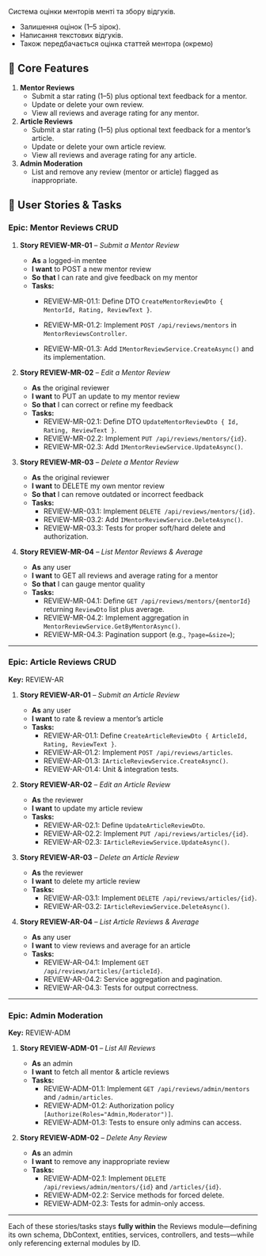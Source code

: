 Система оцінки менторів менті та збору відгуків.
- Залишення оцінок (1–5 зірок).
- Написання текстових відгуків.
- Також передбачається оцінка статтей ментора (окремо)

## 📝 Core Features

1. **Mentor Reviews**
    - Submit a star rating (1–5) plus optional text feedback for a mentor.
    - Update or delete your own review.
    - View all reviews and average rating for any mentor.
2. **Article Reviews**
    - Submit a star rating (1–5) plus optional text feedback for a mentor’s article.
    - Update or delete your own article review.
    - View all reviews and average rating for any article.
3. **Admin Moderation**
    - List and remove any review (mentor or article) flagged as inappropriate.

## 🎯 User Stories & Tasks

### Epic: Mentor Reviews CRUD

1. **Story REVIEW-MR-01** – _Submit a Mentor Review_
    - **As** a logged-in mentee
    - **I want** to POST a new mentor review
    - **So that** I can rate and give feedback on my mentor
    - **Tasks:**
        - REVIEW-MR-01.1: Define DTO `CreateMentorReviewDto { MentorId, Rating, ReviewText }`.
        - REVIEW-MR-01.2: Implement `POST /api/reviews/mentors` in `MentorReviewsController`.
            
        - REVIEW-MR-01.3: Add `IMentorReviewService.CreateAsync()` and its implementation.
2. **Story REVIEW-MR-02** – _Edit a Mentor Review_
    - **As** the original reviewer
    - **I want** to PUT an update to my mentor review
    - **So that** I can correct or refine my feedback
    - **Tasks:**
        - REVIEW-MR-02.1: Define DTO `UpdateMentorReviewDto { Id, Rating, ReviewText }`.
        - REVIEW-MR-02.2: Implement `PUT /api/reviews/mentors/{id}`.
        - REVIEW-MR-02.3: Add `IMentorReviewService.UpdateAsync()`.
3. **Story REVIEW-MR-03** – _Delete a Mentor Review_
    
    - **As** the original reviewer
    - **I want** to DELETE my own mentor review
    - **So that** I can remove outdated or incorrect feedback
    - **Tasks:**
        - REVIEW-MR-03.1: Implement `DELETE /api/reviews/mentors/{id}`.
        - REVIEW-MR-03.2: Add `IMentorReviewService.DeleteAsync()`.
        - REVIEW-MR-03.3: Tests for proper soft/hard delete and authorization.
4. **Story REVIEW-MR-04** – _List Mentor Reviews & Average_
    - **As** any user
    - **I want** to GET all reviews and average rating for a mentor
    - **So that** I can gauge mentor quality
    - **Tasks:**
        - REVIEW-MR-04.1: Define `GET /api/reviews/mentors/{mentorId}` returning `ReviewDto` list plus average.
        - REVIEW-MR-04.2: Implement aggregation in `MentorReviewService.GetByMentorAsync()`.
        - REVIEW-MR-04.3: Pagination support (e.g., `?page=&size=`);

---

### Epic: Article Reviews CRUD

**Key:** REVIEW-AR
1. **Story REVIEW-AR-01** – _Submit an Article Review_
    - **As** any user
    - **I want** to rate & review a mentor’s article
    - **Tasks:**
        - REVIEW-AR-01.1: Define `CreateArticleReviewDto { ArticleId, Rating, ReviewText }`.
        - REVIEW-AR-01.2: Implement `POST /api/reviews/articles`.
        - REVIEW-AR-01.3: `IArticleReviewService.CreateAsync()`.
        - REVIEW-AR-01.4: Unit & integration tests.
2. **Story REVIEW-AR-02** – _Edit an Article Review_
    - **As** the reviewer
    - **I want** to update my article review
    - **Tasks:**
        - REVIEW-AR-02.1: Define `UpdateArticleReviewDto`.
        - REVIEW-AR-02.2: Implement `PUT /api/reviews/articles/{id}`.
        - REVIEW-AR-02.3: `IArticleReviewService.UpdateAsync()`.
3. **Story REVIEW-AR-03** – _Delete an Article Review_
    - **As** the reviewer
    - **I want** to delete my article review
    - **Tasks:**
        - REVIEW-AR-03.1: Implement `DELETE /api/reviews/articles/{id}`.
        - REVIEW-AR-03.2: `IArticleReviewService.DeleteAsync()`.
            
4. **Story REVIEW-AR-04** – _List Article Reviews & Average_
    - **As** any user
    - **I want** to view reviews and average for an article
    - **Tasks:**
        - REVIEW-AR-04.1: Implement `GET /api/reviews/articles/{articleId}`.
        - REVIEW-AR-04.2: Service aggregation and pagination.
        - REVIEW-AR-04.3: Tests for output correctness.

---

### Epic: Admin Moderation

**Key:** REVIEW-ADM

1. **Story REVIEW-ADM-01** – _List All Reviews_
    
    - **As** an admin
    - **I want** to fetch all mentor & article reviews
    - **Tasks:**
        - REVIEW-ADM-01.1: Implement `GET /api/reviews/admin/mentors` and `/admin/articles`.
        - REVIEW-ADM-01.2: Authorization policy `[Authorize(Roles="Admin,Moderator")]`.
        - REVIEW-ADM-01.3: Tests to ensure only admins can access.
2. **Story REVIEW-ADM-02** – _Delete Any Review_
    - **As** an admin
    - **I want** to remove any inappropriate review
    - **Tasks:**
        - REVIEW-ADM-02.1: Implement `DELETE /api/reviews/admin/mentors/{id}` and `/articles/{id}`.
        - REVIEW-ADM-02.2: Service methods for forced delete.
        - REVIEW-ADM-02.3: Tests for admin-only access.

---

Each of these stories/tasks stays **fully within** the Reviews module—defining its own schema, DbContext, entities, services, controllers, and tests—while only referencing external modules by ID.


